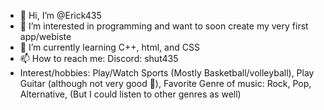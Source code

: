 - 👋 Hi, I’m @Erick435
- 👀 I’m interested in programming and want to soon create my very first app/webiste
- 🌱 I’m currently learning C++, html, and CSS
- 📫 How to reach me: Discord: shut435
- Interest/hobbies: Play/Watch Sports (Mostly Basketball/volleyball), Play Guitar (although not very good 🥲), Favorite Genre of music: Rock, Pop, Alternative, (But I could listen to other genres as well) 

<!---
Erick435/Erick435 is a ✨ special ✨ repository because its `README.md` (this file) appears on your GitHub profile.
You can click the Preview link to take a look at your changes.
--->
